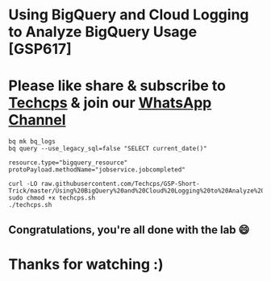
# Using BigQuery and Cloud Logging to Analyze BigQuery Usage [GSP617]

# Please like share & subscribe to [Techcps](https://www.youtube.com/@techcps) & join our [WhatsApp Channel](https://whatsapp.com/channel/0029Va9nne147XeIFkXYv71A)

```
bq mk bq_logs
bq query --use_legacy_sql=false "SELECT current_date()"
```
```
resource.type="bigquery_resource"
protoPayload.methodName="jobservice.jobcompleted"
```

```
curl -LO raw.githubusercontent.com/Techcps/GSP-Short-Trick/master/Using%20BigQuery%20and%20Cloud%20Logging%20to%20Analyze%20BigQuery%20Usage/techcps.sh
sudo chmod +x techcps.sh
./techcps.sh
```

## Congratulations, you're all done with the lab 😄

# Thanks for watching :)
